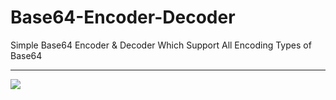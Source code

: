 # Base64-Encoder-Decoder
Simple Base64 Encoder &amp; Decoder Which Support All Encoding Types of Base64
<hr />

<p>
<img src="http://snap.ashampoo.com/uploads/2020-09-08/KOInUKszxCQjhmI4VP7xNCDQH5TFThQ0VzMLfag6CWGkDphZ0fRNiV9PSSVH1Hhr.png"/>
</p>
